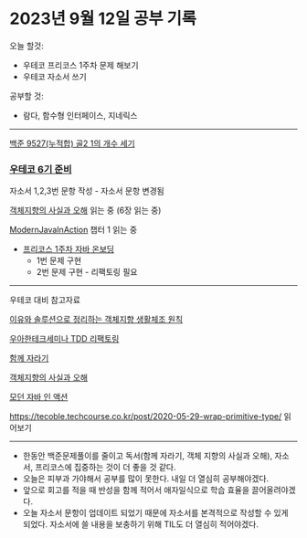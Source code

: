 # 2023년 9월 12일 공부 기록

오늘 할것: 
- 우테코 프리코스 1주차 문제 해보기
- 우테코 자소서 쓰기

공부할 것:
- 람다, 함수형 인터페이스, 지네릭스


---

[백준 9527(누적합) 골2 1의 개수 세기](..%2F..%2F..%2FAlgorithm%2FSolvedProblem%2F%EB%88%84%EC%A0%81%ED%95%A9%2F9527%2F9527.md)

### [우테코 6기 준비](../../../우아한테크코스/우테코_6기_준비/우테코_6기_준비.md)

자소서 1,2,3번 문항 작성 - 자소서 문항 변경됨

[객체지향의 사실과 오해](..%2F..%2F..%2FOOP%2F%EA%B0%9D%EC%B2%B4%EC%A7%80%ED%96%A5%EC%9D%98_%EC%82%AC%EC%8B%A4%EA%B3%BC_%EC%98%A4%ED%95%B4%2F%EA%B0%9D%EC%B2%B4%EC%A7%80%ED%96%A5%EC%9D%98_%EC%82%AC%EC%8B%A4%EA%B3%BC_%EC%98%A4%ED%95%B4.md)
읽는 중 (6장 읽는 중)

[ModernJavaInAction](..%2F..%2F..%2FJava%2FModernJavaInAction%2FModernJavaInAction.md)
챕터 1 읽는 중

- [프리코스 1주차 자바 온보딩](https://github.com/SeongUk52/java-onboarding)
  - 1번 문제 구현
  - 2번 문제 구현 - 리팩토링 필요

---

우테코 대비 참고자료

[이유와 솔루션으로 정리하는 객체지향 생활체조 원칙](..%2F..%2F..%2FOOP%2F%EC%9D%B4%EC%9C%A0%EC%99%80_%EC%86%94%EB%A3%A8%EC%85%98%EC%9C%BC%EB%A1%9C_%EC%A0%95%EB%A6%AC%ED%95%98%EB%8A%94_%EA%B0%9D%EC%B2%B4%EC%A7%80%ED%96%A5_%EC%83%9D%ED%99%9C%EC%B2%B4%EC%A1%B0_%EC%9B%90%EC%B9%99.md)

[우아한테크세미나 TDD 리팩토링](..%2F..%2F..%2F%EC%9A%B0%EC%95%84%ED%95%9C%ED%85%8C%ED%81%AC%EC%BD%94%EC%8A%A4%2F%EC%9A%B0%ED%85%8C%EC%BD%94_6%EA%B8%B0_%EC%A4%80%EB%B9%84%2F%EC%9A%B0%EC%95%84%ED%95%9C%ED%85%8C%ED%81%AC%EC%84%B8%EB%AF%B8%EB%82%98%2FTDD%EB%A6%AC%ED%8C%A9%ED%86%A0%EB%A7%81%2F%EC%9A%B0%EC%95%84%ED%95%9C%ED%85%8C%ED%81%AC%EC%84%B8%EB%AF%B8%EB%82%98_TDD_%EB%A6%AC%ED%8C%A9%ED%86%A0%EB%A7%81.md)

[함께 자라기](..%2F..%2F..%2FCS%28ComputerScience%29%2F%EA%B0%9C%EB%B0%9C%EB%B0%A9%EB%B2%95%EB%A1%A0%2F%EC%95%A0%EC%9E%90%EC%9D%BC%2F%ED%95%A8%EA%BB%98_%EC%9E%90%EB%9D%BC%EA%B8%B0%2F%ED%95%A8%EA%BB%98_%EC%9E%90%EB%9D%BC%EA%B8%B0.md)

[객체지향의 사실과 오해](..%2F..%2F..%2FOOP%2F%EA%B0%9D%EC%B2%B4%EC%A7%80%ED%96%A5%EC%9D%98_%EC%82%AC%EC%8B%A4%EA%B3%BC_%EC%98%A4%ED%95%B4%2F%EA%B0%9D%EC%B2%B4%EC%A7%80%ED%96%A5%EC%9D%98_%EC%82%AC%EC%8B%A4%EA%B3%BC_%EC%98%A4%ED%95%B4.md)

[모던 자바 인 액션](..%2F..%2F..%2FJava%2FModernJavaInAction%2FModernJavaInAction.md)

https://tecoble.techcourse.co.kr/post/2020-05-29-wrap-primitive-type/
읽어보기

---
- 한동안 백준문제풀이를 줄이고 독서(함께 자라기, 객체 지향의 사실과 오해), 자소서, 프리코스에 집중하는 것이 더 좋을 것 같다.
- 오늘은 피부과 가야해서 공부를 많이 못한다. 내일 더 열심히 공부해야겠다.
- 앞으로 회고를 적을 때 반성을 함께 적어서 애자일식으로 학습 효율을 끌어올려야겠다.
- 오늘 자소서 문항이 업데이트 되었기 때문에 자소서를 본격적으로 작성할 수 있게 되었다. 자소서에 쓸 내용을 보충하기 위해 TIL도 더 열심히 적어야겠다.